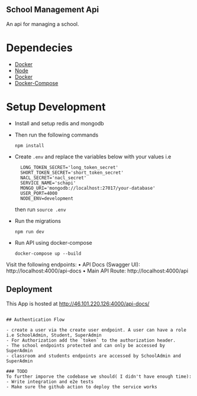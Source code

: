## School Management Api

An api for managing a school.

# Dependecies

- [Docker](https://www.docker.com/)
- [Node](https://nodejs.org/en)
- [Docker]()
- [Docker-Compose]()

# Setup Development

- Install and setup redis and mongodb
- Then run the following commands

  ```
  npm install
  ```

- Create `.env` and replace the variables below with your values i.e

  ```
    LONG_TOKEN_SECRET='long_token_secret'
    SHORT_TOKEN_SECRET='short_token_secret'
    NACL_SECRET='nacl_secret'
    SERVICE_NAME='schapi'
    MONGO_URI='mongodb://localhost:27017/your-database'
    USER_PORT=4000
    NODE_ENV=development
  ```

  then run `source .env`

- Run the migrations

  ```
  npm run dev
  ```

- Run API using docker-compose

  ```
  docker-compose up --build 
  ```

Visit the following endpoints:
	• API Docs (Swagger UI): http://localhost:4000/api-docs
	• Main API Route: http://localhost:4000/api

## Deployment

This App is hosted at  http://46.101.220.126:4000/api-docs/
```

## Authentication Flow

- create a user via the create user endpoint. A user can have a role i.e SchoolAdmin, Student, SuperAdmin
- For Authorization add the `token` to the authorization header.
- The school endpoints protected and can only be accessed by SuperAdmin
- classroom and students endpoints are accessed by SchoolAdmin and SuperAdmin

### TODO
To further imporve the codebase we should( I didn't have enough time):
- Write integration and e2e tests
- Make sure the github action to deploy the service works

